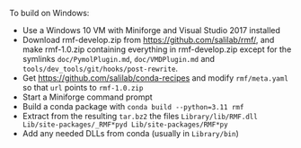 To build on Windows:

 - Use a Windows 10 VM with Miniforge and Visual Studio 2017 installed
 - Download rmf-develop.zip from https://github.com/salilab/rmf/, and
   make rmf-1.0.zip containing everything in rmf-develop.zip except for the
   symlinks `doc/PymolPlugin.md`, `doc/VMDPlugin.md` and
   `tools/dev_tools/git/hooks/post-rewrite`.
 - Get https://github.com/salilab/conda-recipes and modify `rmf/meta.yaml` so
   that `url` points to `rmf-1.0.zip`
 - Start a Miniforge command prompt
 - Build a conda package with `conda build --python=3.11 rmf`
 - Extract from the resulting `tar.bz2` the files
   `Library/lib/RMF.dll Lib/site-packages/_RMF*pyd Lib/site-packages/RMF*py`
 - Add any needed DLLs from conda (usually in `Library/bin`)
